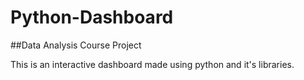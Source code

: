 # Python-Dashboard

##Data Analysis Course Project 

This is an interactive dashboard made using python and it's libraries. 
